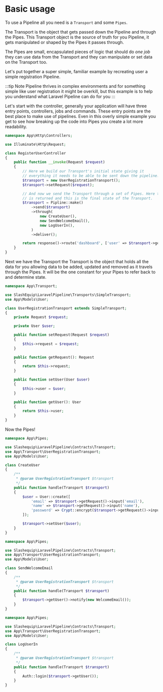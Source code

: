 # Basic usage

To use a Pipeline all you need is a `Transport` and some `Pipes`.

The Transport is the object that gets passed down the Pipeline and through the Pipes. This Transport object is the
source of truth for you Pipeline, it gets manipulated or shaped by the Pipes it passes through.

The Pipes are small, encapsulated pieces of logic that should do _one job_ they can use data from the Transport
and they can manipulate or set data on the Transport too.

Let's put together a super simple, familiar example by recreating user a simple registration Pipeline.

:::tip Note
Pipeline thrives in complex environments and for something simple like user registration it might be overkill, but this
example is to help you understand what Laravel Pipeline can do for you
:::

Let's start with the controller, generally your application will have three entry points, controllers, jobs and commands. These entry points are the best place to make use of pipelines. Even in this overly simple example you get to see how breaking up the code into Pipes you create a lot more readability.

```php
namespace App\Http\Controllers;

use Illuminate\Http\Request;

class RegisterUserController
{
    public function __invoke(Request $request)
    {
        // Here we build our Transport's initial state giving it
        // everything it needs to be able to be sent down the pipeline.
        $transport = new UserRegistrationTransport();
        $transport->setRequest($request);

        // And now we send the Transport through a set of Pipes. Here the Transport
        // is returned and this is the final state of the Transport.
        $transport = Pipline::make()
            ->send($transport)
            ->through(
                new CreateUser(),
                new SendWelcomeEmail(),
                new LogUserIn(),
            )
            ->deliver();

        return response()->route('dashboard', ['user' => $transport->getUser()->id])
    }
}
```

Next we have the Transport the Transport is the object that holds all the data for you allowing data to be added, updated and removed as it travels through the Pipes. It will be the one constant for your Pipes to refer back to and determine state.

```php
namespace App\Transport;

use SlashEquip\LaravelPipeline\Transports\SimpleTransport;
use App\Models\User;

class UserRegistrationTransport extends SimpleTransport;
{
    private Request $request;

    private User $user;

    public function setRequest(Request $request)
    {
        $this->request = $request;
    }

    public function getRequest(): Request
    {
        return $this->request;
    }

    public function setUser(User $user)
    {
        $this->user = $user;
    }

    public function getUser(): User
    {
        return $this->user;
    }
}
```

Now the Pipes!

```php
namespace App\Pipes;

use Slashequip\LaravelPipeline\Contracts\Transport;
use App\Transport\UserRegistrationTransport;
use App\Models\User;

class CreateUser
{
    /**
     * @param UserRegistrationTransport $transport
     */
    public function handle(Transport $transport)
    {
        $user = User::create([
            'email' => $transport->getRequest()->input('email'),
            'name' => $transport->getRequest()->input('name'),
            'password' => Crypt::encrypt($transport->getRequest()->input('password')),
        ]);

        $transport->setUser($user);
    }
}
```

```php
namespace App\Pipes;

use Slashequip\LaravelPipeline\Contracts\Transport;
use App\Transport\UserRegistrationTransport;
use App\Models\User;

class SendWelcomeEmail
{
    /**
     * @param UserRegistrationTransport $transport
     */
    public function handle(Transport $transport)
    {
        $transport->getUser()->notify(new WelcomeEmail());
    }
}
```

```php
namespace App\Pipes;

use Slashequip\LaravelPipeline\Contracts\Transport;
use App\Transport\UserRegistrationTransport;
use App\Models\User;

class LogUserIn
{
    /**
     * @param UserRegistrationTransport $transport
     */
    public function handle(Transport $transport)
    {
        Auth::login($transport->getUser());
    }
}
```
